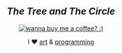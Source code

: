 <h2 align="center"><i>The Tree and The Circle</i></h2>
<p align="center">  
  <a href="https://www.designbyhumans.com/shop/the-tree-and-the-circle/1545141/?utm_source=ap_widget&amp;utm_medium=tools&amp;utm_campaign=equan">  
       <img src="https://cdn.designbyhumans.com/product_images/p/1545141.65.3bfb4S7YyAQA-650x650-b-p.png" alt="wanna buy me a coffee? :)"/>
  </a>
</p>

<p align="center">I ❤️ <a href="https://www.designbyhumans.com/shop/equan" title="DBH Shop">art</a> & <a href="https://sajen.id" title="My Site">programming</a></p>

